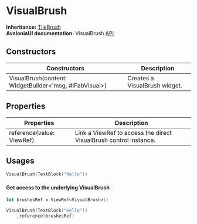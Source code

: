 # VisualBrush

**Inheritance:** [TileBrush](tilebrush.md)\
**AvaloniaUI documentation:** VisualBrush [API](https://reference.avaloniaui.net/api/Avalonia.Media/VisualBrush/)

## Constructors

| Constructors                                           | Description                   |
| ------------------------------------------------------ | ----------------------------- |
| VisualBrush(content: WidgetBuilder<'msg, #IFabVisual>) | Creates a VisualBrush widget. |

## Properties

| Properties                | Description                                                       |
| ------------------------- | ----------------------------------------------------------------- |
| reference(value: ViewRef) | Link a ViewRef to access the direct VisualBrush control instance. |

## Usages

```fsharp
VisualBrush(TextBlock("Hello"))
```

#### Get access to the underlying VisualBrush

```fsharp
let brushesRef = ViewRef<VisualBrush>()

VisualBrush(TextBlock("Hello"))
    .reference(brushesRef)
```
